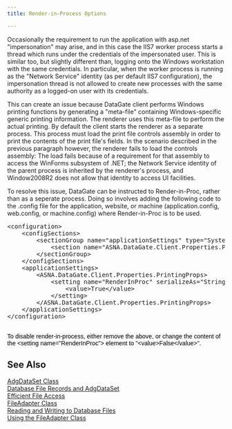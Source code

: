 ```yaml
---
title: Render-in-Process Options

---
```


Occasionally the requirement to run the application with asp.net "impersonation" may arise, and in this case the IIS7 worker process starts a thread which runs under the credentials of the impersonated user. This is similar too, but slightly different than, logging onto the Windows workstation with the same credentials. In particular, when the worker process is running as the "Network Service" identity (as per default IIS7 configuration), the impersonation thread is not allowed to create new processes with the same authority as a logged-on user with its credentials. 

This can create an issue because DataGate client performs Windows printing functions by generating a "meta-file" containing Windows-specific generic printing information. The renderer uses this meta-file to perform the actual printing. By default the client starts the renderer as a separate process. This process must load the print file controls assembly in order to print the contents of the print file's fields. In the scenario described in the previous paragraph however, the renderer fails to load the controls assembly: The load fails because of a requirement for that assembly to access the WinForms subsystem of .NET; the Network Service identity of the parent process is inherited by the renderer's process, and Window2008R2 does not allow that identity to access UI facilities. 

To resolve this issue, DataGate can be instructed to Render-in-Proc, rather than as a seperate process. Doing so involves adding the following code to the .config file for the application, website, or machine (application.config, web.config, or machine.config) where Render-in-Proc is to be used.
<pre>&lt;configuration&gt;
    &lt;configSections&gt;
        &lt;sectionGroup name="applicationSettings" type="System.Configuration.ApplicationSettingsGroup, System, Version=2.0.0.0, Culture=neutral, PublicKeyToken=b77a5c561934e089" &gt;
            &lt;section name="ASNA.DataGate.Client.Properties.PrintingProps" type="System.Configuration.ClientSettingsSection, System, Version=2.0.0.0, Culture=neutral, PublicKeyToken=b77a5c561934e089" requirePermission="false" /&gt;
        &lt;/sectionGroup&gt;
    &lt;/configSections&gt;
    &lt;applicationSettings&gt;
        &lt;ASNA.DataGate.Client.Properties.PrintingProps&gt;
            &lt;setting name="RenderInProc" serializeAs="String"&gt;
                &lt;value&gt;True&lt;/value&gt;
            &lt;/setting&gt;
        &lt;/ASNA.DataGate.Client.Properties.PrintingProps&gt;
    &lt;/applicationSettings&gt;
&lt;/configuration&gt;
			</pre>

<span style="color: rgb(0, 0, 0); font-family: Verdana, Helvetica, Arial, sans-serif; font-size: 14px; font-style: normal; font-variant: normal; font-weight: normal; letter-spacing: normal; line-height: normal; orphans: 2; text-align: -webkit-auto; text-indent: 0px; text-transform: none; white-space: normal; widows: 2; word-spacing: 0px; -webkit-text-size-adjust: auto; -webkit-text-stroke-width: 0px; background-color: rgb(251, 251, 251); display: inline !important; float: none; "> To disable render-in-process, either remove the above, or change the content of the &lt;setting name="RenderInProc"&gt; element to "&lt;value&gt;False&lt;/value&gt;".</span>
## See Also


[AdgDataSet Class](adg-dataset-class.html)<br />
[Database File Records and AdgDataSet](database-file-recordsand-adg-dataset.html)<br />
[Efficient File Access](efficient-file-access.html)<br />
[FileAdapter Class](file-adapter-class.html)<br />
[Reading and Writing to Database Files](readingand-writingto-database-files.html)<br />
[Using the FileAdapter Class](usingthe-file-adapter-class.html)   

